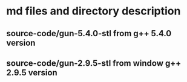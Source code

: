 # md files and directory description
## source-code/gun-5.4.0-stl from g++ 5.4.0 version
## source-code/gun-2.9.5-stl from window g++ 2.9.5 version
